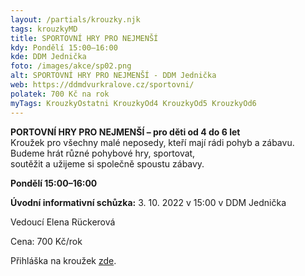 ```yaml
---
layout: /partials/krouzky.njk
tags: krouzkyMD
title: SPORTOVNÍ HRY PRO NEJMENŠÍ
kdy: Pondělí 15:00–16:00
kde: DDM Jednička
foto: /images/akce/sp02.png
alt: SPORTOVNÍ HRY PRO NEJMENŠÍ - DDM Jednička
web: https://ddmdvurkralove.cz/sportovni/
polatek: 700 Kč na rok
myTags: KrouzkyOstatni KrouzkyOd4 KrouzkyOd5 KrouzkyOd6
---
```

<!--StartFragment-->

**PORTOVNÍ HRY PRO NEJMENŠÍ – pro děti od 4 do 6 let**\
Kroužek pro všechny malé neposedy, kteří mají rádi pohyb a zábavu. Budeme hrát různé pohybové hry, sportovat,\
soutěžit a užijeme si společně spoustu zábavy.

**Pondělí 15:00–16:00**

**Úvodní informativní schůzka:** 3. 10. 2022 v 15:00 v DDM Jednička

Vedoucí Elena Rückerová

Cena: 700 Kč/rok

Přihláška na kroužek [zde](https://ddmdvurkralove.cz/prihlaska/).

<!--EndFragment-->